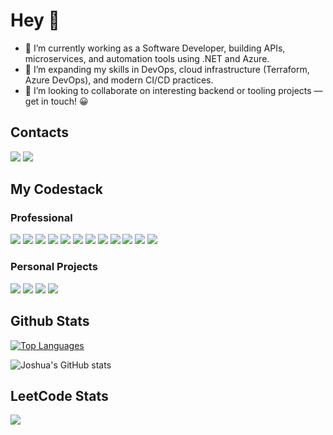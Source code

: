 # Hey 👋

- 🔭 I’m currently working as a Software Developer, building APIs, microservices, and automation tools using .NET and Azure.
- 🌱 I’m expanding my skills in DevOps, cloud infrastructure (Terraform, Azure DevOps), and modern CI/CD practices.
- 👯 I’m looking to collaborate on interesting backend or tooling projects — get in touch! 😀

## Contacts
[![](https://img.shields.io/badge/LinkedIn-0077B5?style=for-the-badge&logo=linkedin&logoColor=white)](https://www.linkedin.com/in/joshua-prichard-qut-jwp/ "Joshua Prichard LinkedIn")
[![](https://img.shields.io/badge/-LeetCode-FFA116?style=for-the-badge&logo=LeetCode&logoColor=black)](https://leetcode.com/u/Huntorious/ "Joshua Prichard LeetCode")

## My Codestack

### Professional

![](https://img.shields.io/badge/C%23-239120?style=for-the-badge&logo=csharp&logoColor=white)
![](https://img.shields.io/badge/.NET-512BD4?style=for-the-badge&logo=dotnet&logoColor=white)
![](https://img.shields.io/badge/Docker-2CA5E0?style=for-the-badge&logo=docker&logoColor=white)
![](https://img.shields.io/badge/NuGet-004880?style=for-the-badge&logo=nuget&logoColor=white)
![](https://img.shields.io/badge/Blazor-512BD4?style=for-the-badge&logo=blazor&logoColor=white)
![](https://img.shields.io/badge/Microsoft%20SQL%20Server-CC2927?style=for-the-badge&logo=microsoft%20sql%20server&logoColor=white)
![](https://img.shields.io/badge/Azure_DevOps-0078D7?style=for-the-badge&logo=azure-devops&logoColor=white)
![](https://img.shields.io/badge/Visual_Studio-5C2D91?style=for-the-badge&logo=visual%20studio&logoColor=white)
![](https://img.shields.io/badge/VSCode-0078D4?style=for-the-badge&logo=visual%20studio%20code&logoColor=white)
![](https://img.shields.io/badge/GIT-E44C30?style=for-the-badge&logo=git&logoColor=white)
![](https://img.shields.io/badge/TortiseGit-4b8eb4?style=for-the-badge&logo=microsoft%20sql%20server&logoColor=white)
![](https://img.shields.io/badge/powershell-5391FE?style=for-the-badge&logo=powershell&logoColor=white)

### Personal Projects

![](https://img.shields.io/badge/Godot-478CBF?style=for-the-badge&logo=GodotEngine&logoColor=white)
![](https://img.shields.io/badge/Unity-100000?style=for-the-badge&logo=unity&logoColor=white)
![](https://img.shields.io/badge/JavaScript-323330?style=for-the-badge&logo=javascript&logoColor=F7DF1E)
![](https://img.shields.io/badge/React-20232A?style=for-the-badge&logo=react&logoColor=61DAFB)

<!--
Useful Links:
Badges Repo
- https://github.com/alexandresanlim/Badges4-README.md-Profile


**jwprichard/jwprichard** is a ✨ _special_ ✨ repository because its `README.md` (this file) appears on your GitHub profile.

Here are some ideas to get you started:

- 🔭 I’m currently working on ...
- 🌱 I’m currently learning ...
- 👯 I’m looking to collaborate on ...
- 🤔 I’m looking for help with ...
- 💬 Ask me about ...
- 📫 How to reach me: ...
- ⚡ Fun fact: ...
-->

## Github Stats

[![Top Languages](https://github-readme-stats.vercel.app/api/top-langs/?username=jwprichard)](https://github.com/anuraghazra/github-readme-stats)

![Joshua's GitHub stats](https://github-readme-stats.vercel.app/api?username=jwprichard&show_icons=true&theme=gradient)

## LeetCode Stats

![](https://leetcard.jacoblin.cool/Huntorious?theme=unicorn&extension=activity)
